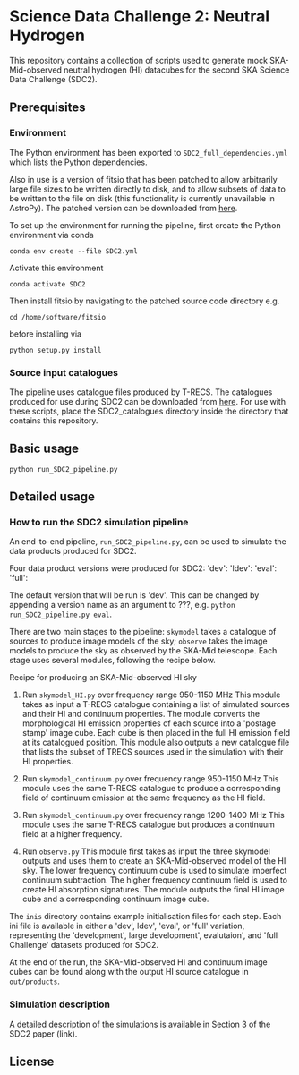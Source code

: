 # Science Data Challenge 2: Neutral Hydrogen

This repository contains a collection of scripts used to generate mock SKA-Mid-observed neutral hydrogen (HI) datacubes for the second SKA Science Data Challenge (SDC2).

## Prerequisites

### Environment

The Python environment has been exported to `SDC2_full_dependencies.yml` which lists the Python dependencies.

Also in use is a version of fitsio that has been patched to allow arbitrarily large file sizes to be written directly to disk, and to allow subsets of data to be written to the file on disk (this functionality is currently unavailable in AstroPy). The patched version can be downloaded from [here](https://drive.google.com/drive/folders/15h0hE-cnqvS6xpX90qtX_Ji1wzC65V9R?usp=sharing). 

To set up the environment for running the pipeline, first create the Python environment via conda

`conda env create --file SDC2.yml`

Activate this environment

`conda activate SDC2`

Then install fitsio by navigating to the patched source code directory e.g.

`cd /home/software/fitsio`

before installing via

`python setup.py install`

### Source input catalogues

The pipeline uses catalogue files produced by T-RECS. The catalogues produced for use during SDC2 can be downloaded from [here](https://drive.google.com/drive/folders/15h0hE-cnqvS6xpX90qtX_Ji1wzC65V9R?usp=sharing). For use with these scripts, place the SDC2_catalogues directory inside the directory that contains this repository.

## Basic usage

`python run_SDC2_pipeline.py`


## Detailed usage

### How to run the SDC2 simulation pipeline

An end-to-end pipeline, `run_SDC2_pipeline.py`, can be used to simulate the data products produced for SDC2. 

Four data product versions were produced for SDC2:
'dev': 
'ldev':
'eval':
'full':

The default version that will be run is 'dev'. This can be changed by appending a version name as an argument to ???, e.g. `python run_SDC2_pipeline.py eval`.


There are two main stages to the pipeline: `skymodel` takes a catalogue of sources to produce image models of the sky;  `observe` takes the image models to produce the sky as observed by the SKA-Mid telescope. Each stage uses several modules, following the recipe below.

Recipe for producing an SKA-Mid-observed HI sky

1. Run `skymodel_HI.py` over frequency range 950-1150 MHz
This module takes as input a T-RECS catalogue containing a list of simulated sources and their HI and continuum properties. The module converts the morphological HI emission properties of each source into a 'postage stamp' image cube. Each cube is then placed in the full HI emission field at its catalogued position. This module also outputs a new catalogue file that lists the subset of TRECS sources used in the simulation with their HI properties.

2. Run `skymodel_continuum.py` over frequency range 950-1150 MHz
This module uses the same T-RECS catalogue to produce a corresponding field of continuum emission at the same frequency as the HI field. 

3. Run `skymodel_continuum.py` over frequency range 1200-1400 MHz
This module uses the same T-RECS catalogue but produces a continuum field at a higher frequency. 

4. Run `observe.py`
This module first takes as input the three skymodel outputs and uses them to create an SKA-Mid-observed model of the HI sky.  The lower frequency continuum cube is used to simulate imperfect continuum subtraction. The higher frequency continuum field is used to create HI absorption signatures. The module outputs the final HI image cube and a corresponding continuum image cube.
 
The `inis` directory contains example initialisation files for each step. Each ini file is available in either a 'dev', ldev', 'eval', or 'full' variation, representing the 'development', large development', evalutaion', and 'full Challenge' datasets produced for SDC2.

At the end of the run, the SKA-Mid-observed HI and continuum image cubes can be found along with the output HI source catalogue in `out/products`.

### Simulation description

A detailed description of the simulations is available in Section 3 of the SDC2 paper (link).


## License

